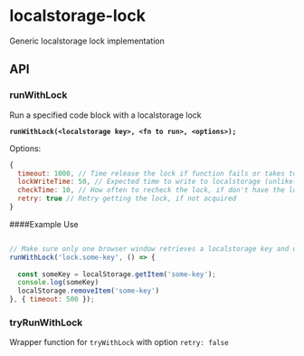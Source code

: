 # localstorage-lock
Generic localstorage lock implementation

## API
### runWithLock
Run a specified code block with a localstorage lock

**`runWithLock(<localstorage key>, <fn to run>, <options>);`**

Options:
```js
{
  timeout: 1000, // Time release the lock if function fails or takes too long
  lockWriteTime: 50, // Expected time to write to localstorage (unlikely to change)
  checkTime: 10, // How often to recheck the lock, if don't have the lock
  retry: true // Retry getting the lock, if not acquired
}
```

####Example Use
```js

// Make sure only one browser window retrieves a localstorage key and does console.log
runWithLock('lock.some-key', () => {
  
  const someKey = localStorage.getItem('some-key');
  console.log(someKey)
  localStorage.removeItem('some-key')
}, { timeout: 500 });
```

### tryRunWithLock
Wrapper function for `tryWithLock` with option `retry: false`
